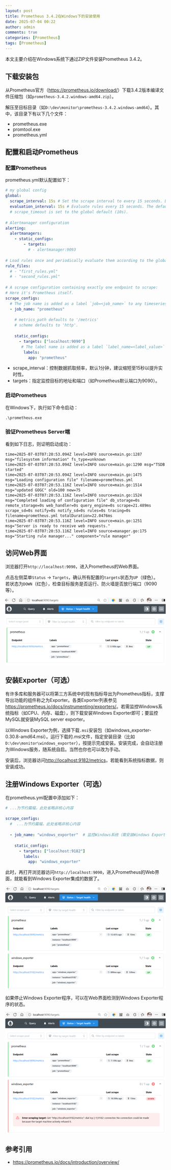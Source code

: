 ```yaml
---
layout: post
title: Prometheus 3.4.2在Windows下的安装使用
date: 2025-07-04 00:22
author: admin
comments: true
categories: [Prometheus]
tags: [Prometheus]
---
```


本文主要介绍在Windows系统下通过ZIP文件安装Prometheus 3.4.2。

<!-- more -->

## 下载安装包

从Prometheus官方（<https://prometheus.io/download/>）下载3.4.2版本编译文件压缩包（如`prometheus-3.4.2.windows-amd64.zip`）。


解压至目标目录（如`D:\dev\monitor\prometheus-3.4.2.windows-amd64`）。其中，该目录下有以下几个文件：

* prometheus.exe
* promtool.exe
* prometheus.yml



## 配置和启动Prometheus


### 配置Prometheus

prometheus.yml默认配置如下：

```yml
# my global config
global:
  scrape_interval: 15s # Set the scrape interval to every 15 seconds. Default is every 1 minute.
  evaluation_interval: 15s # Evaluate rules every 15 seconds. The default is every 1 minute.
  # scrape_timeout is set to the global default (10s).

# Alertmanager configuration
alerting:
  alertmanagers:
    - static_configs:
        - targets:
          # - alertmanager:9093

# Load rules once and periodically evaluate them according to the global 'evaluation_interval'.
rule_files:
  # - "first_rules.yml"
  # - "second_rules.yml"

# A scrape configuration containing exactly one endpoint to scrape:
# Here it's Prometheus itself.
scrape_configs:
  # The job name is added as a label `job=<job_name>` to any timeseries scraped from this config.
  - job_name: "prometheus"

    # metrics_path defaults to '/metrics'
    # scheme defaults to 'http'.

    static_configs:
      - targets: ["localhost:9090"]
       # The label name is added as a label `label_name=<label_value>` to any timeseries scraped from this config.
        labels:
          app: "prometheus"
```


* scrape_interval：控制数据抓取频率，默认1分钟，建议缩短至15秒以提升实时性。
* targets：指定监控目标的地址和端口（如Prometheus默认端口为9090）。



### 启动Prometheus


在Windows下，执行如下命令启动：

```cmd
.\prometheus.exe
```

### 验证Prometheus Server端


看到如下日志，则证明启动成功：

```
time=2025-07-03T07:20:53.094Z level=INFO source=main.go:1287 msg="filesystem information" fs_type=unknown
time=2025-07-03T07:20:53.094Z level=INFO source=main.go:1290 msg="TSDB started"
time=2025-07-03T07:20:53.094Z level=INFO source=main.go:1475 msg="Loading configuration file" filename=prometheus.yml
time=2025-07-03T07:20:53.116Z level=INFO source=main.go:1514 msg="updated GOGC" old=100 new=75
time=2025-07-03T07:20:53.116Z level=INFO source=main.go:1524 msg="Completed loading of configuration file" db_storage=0s remote_storage=0s web_handler=0s query_engine=0s scrape=21.489ms scrape_sd=0s notify=0s notify_sd=0s rules=0s tracing=0s filename=prometheus.yml totalDuration=22.0476ms
time=2025-07-03T07:20:53.116Z level=INFO source=main.go:1251 msg="Server is ready to receive web requests."
time=2025-07-03T07:20:53.116Z level=INFO source=manager.go:175 msg="Starting rule manager..." component="rule manager"
```



## 访问Web界面

浏览器打开`http://localhost:9090`，进入Prometheus的Web界面。


点击左侧菜单`Status` → `Targets`，确认所有配置的`targets`状态为`UP`（绿色）。  
若状态为`DOWN`（红色），检查目标服务是否运行、防火墙是否放行端口（9090等）。

![访问Web界面](/images/post/20250704-prometheus-001.png)

## 安装Exporter（可选）


有许多库和服务器可以将第三方系统中的现有指标导出为Prometheus指标，支撑导出功能的组件称之为Exporter。各类Exporter列表参见<https://prometheus.io/docs/instrumenting/exporters/>。若需监控Windows系统指标（如CPU、内存、磁盘），则下载安装Windows Exporter即可；要监控MySQL就安装MySQL server exporter。


以Windows Exporter为例，选择下载`.msi`安装包（如windows_exporter-0.30.8-amd64.msi）。运行下载的.msi文件，指定安装目录（比如`D:\dev\monitor\windows_exporter`），按提示完成安装。安装完成，会自动注册为Windows服务，随系统自启。当然也你也可以改为手动。



安装后，浏览器访问<http://localhost:9182/metrics>，若能看到系统指标数据，则安装成功。

## 注册Windows Exporter（可选）

在prometheus.yml配置中添加如下：

```yml
# ...为节约篇幅，此处省略非核心内容

scrape_configs:
  #  ...为节约篇幅，此处省略非核心内容

  - job_name: "windows_exporter"  # 监控Windows系统（需安装Windows Exporter）

    static_configs:
      - targets: ["localhost:9182"]
        labels:
          app: "windows_exporter"
```




此时，再打开浏览器访问`http://localhost:9090`，进入Prometheus的Web界面，就能看到Windows Exporter集成的数据了。


![访问Web界面](/images/post/20250704-prometheus-002.png)

如果停止Windows Exporter程序，可以在Web界面检测到Windows Exporter程序的状态。

![访问Web界面](/images/post/20250704-prometheus-003.png)






## 参考引用



* https://prometheus.io/docs/introduction/overview/
